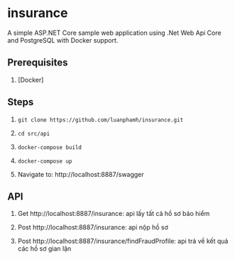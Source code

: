 # insurance
A simple ASP.NET Core sample web application using .Net Web Api Core and PostgreSQL with Docker support.

## Prerequisites
1. [Docker]

## Steps
1. `git clone https://github.com/luanphamh/insurance.git`

2. `cd src/api`

3. `docker-compose build`

4. `docker-compose up`

5.  Navigate to:  http://localhost:8887/swagger

## API
1.  Get  http://localhost:8887/insurance: api lấy tất cả hồ sơ bảo hiểm

1.  Post http://localhost:8887/insurance: api nộp hồ sơ

2.  Post http://localhost:8887/insurance/findFraudProfile: api trả về kết quả các hồ sơ gian lận 
